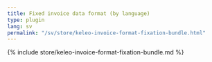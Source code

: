 ```yaml
---
title: Fixed invoice data format (by language)
type: plugin
lang: sv
permalink: "/sv/store/keleo-invoice-format-fixation-bundle.html"
---
```


{% include store/keleo-invoice-format-fixation-bundle.md %}
